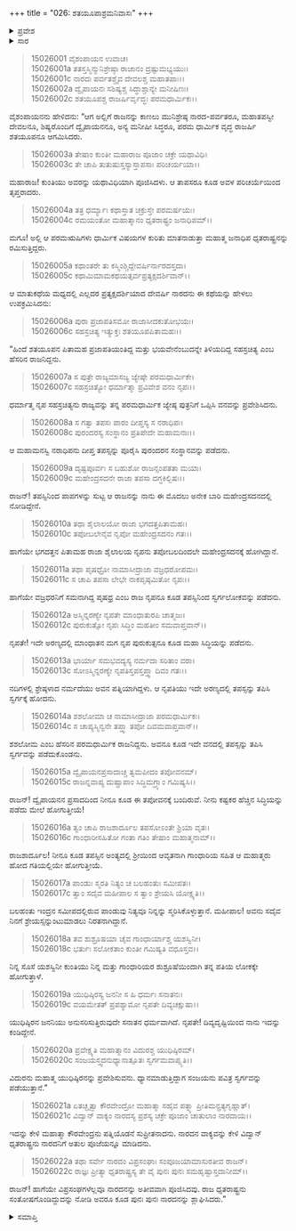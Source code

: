 +++
title = "026: ಶತಯೂಪಾಶ್ರಮನಿವಾಸಃ"
+++

<details><summary>ಪ್ರವೇಶ</summary>


।।   ಓಂ ಓಂ ನಮೋ ನಾರಾಯಣಾಯ।।   ಶ್ರೀ ವೇದವ್ಯಾಸಾಯ ನಮಃ ।।

ಶ್ರೀ ಕೃಷ್ಣದ್ವೈಪಾಯನ ವೇದವ್ಯಾಸ ವಿರಚಿತ  

**ಶ್ರೀ ಮಹಾಭಾರತ**

**ಆಶ್ರಮವಾಸಿಕ ಪರ್ವ**

**ಆಶ್ರಮವಾಸ ಪರ್ವ**

**ಅಧ್ಯಾಯ 26**


</details>

<details><summary>ಸಾರ</summary>

ನಾರದನು ಇಂದ್ರಲೋಕಕ್ಕೆ ಹೋಗಿರುವ ರಾಜರ್ಷಿಗಳ ಕುರಿತು ಹೇಳಿ, ಧೃತರಾಷ್ಟ್ರಾದಿಗಳೂ ಉತ್ತಮ ಲೋಕಗಳನ್ನು ಪಡೆಯುವರೆಂದು ಹೇಳಿದುದು (1-22).


</details>

> 15026001 ವೈಶಂಪಾಯನ ಉವಾಚ।  
15026001a ತತಸ್ತಸ್ಮಿನ್ಮುನಿಶ್ರೇಷ್ಠಾ ರಾಜಾನಂ ದ್ರಷ್ಟುಮಭ್ಯಯುಃ।  
15026001c ನಾರದಃ ಪರ್ವತಶ್ಚೈವ ದೇವಲಶ್ಚ ಮಹಾತಪಾಃ।।  
15026002a ದ್ವೈಪಾಯನಃ ಸಶಿಷ್ಯಶ್ಚ ಸಿದ್ಧಾಶ್ಚಾನ್ಯೇ ಮನೀಷಿಣಃ।  
15026002c ಶತಯೂಪಶ್ಚ ರಾಜರ್ಷಿರ್ವೃದ್ಧಃ ಪರಮಧಾರ್ಮಿಕಃ।।

ವೈಶಂಪಾಯನನು ಹೇಳಿದನು: “ಆಗ ಅಲ್ಲಿಗೆ ರಾಜನನ್ನು ಕಾಣಲು ಮುನಿಶ್ರೇಷ್ಠ ನಾರದ-ಪರ್ವತರೂ, ಮಹಾತಪಸ್ವೀ ದೇವಲನೂ, ಶಿಷ್ಯರೊಂದಿಗೆ ದ್ವೈಪಾಯನನೂ, ಅನ್ಯ ಮನೀಷೀ ಸಿದ್ಧರೂ, ಪರಮ ಧಾರ್ಮಿಕ ವೃದ್ಧ ರಾಜರ್ಷಿ ಶತಯೂಪನೂ ಆಗಮಿಸಿದರು.

> 15026003a ತೇಷಾಂ ಕುಂತೀ ಮಹಾರಾಜ ಪೂಜಾಂ ಚಕ್ರೇ ಯಥಾವಿಧಿ।  
15026003c ತೇ ಚಾಪಿ ತುತುಷುಸ್ತಸ್ಯಾಸ್ತಾಪಸಾಃ ಪರಿಚರ್ಯಯಾ।।

ಮಹಾರಾಜ! ಕುಂತಿಯು ಅವರನ್ನು ಯಥಾವಿಧಿಯಾಗಿ ಪೂಜಿಸಿದಳು. ಆ ತಾಪಸರೂ ಕೂಡ ಅವಳ ಪರಿಚರ್ಯೆಯಿಂದ ತೃಪ್ತರಾದರು.

> 15026004a ತತ್ರ ಧರ್ಮ್ಯಾಃ ಕಥಾಸ್ತಾತ ಚಕ್ರುಸ್ತೇ ಪರಮರ್ಷಯಃ।  
15026004c ರಮಯಂತೋ ಮಹಾತ್ಮಾನಂ ಧೃತರಾಷ್ಟ್ರಂ ಜನಾಧಿಪಮ್।।

ಮಗೂ! ಅಲ್ಲಿ ಆ ಪರಮಋಷಿಗಳು ಧಾರ್ಮಿಕ ವಿಷಯಗಳ ಕುರಿತು ಮಾತನಾಡುತ್ತಾ ಮಹಾತ್ಮ ಜನಾಧಿಪ ಧೃತರಾಷ್ಟ್ರನನ್ನು ರಮಿಸುತ್ತಿದ್ದರು.

> 15026005a ಕಥಾಂತರೇ ತು ಕಸ್ಮಿಂಶ್ಚಿದ್ದೇವರ್ಷಿರ್ನಾರದಸ್ತದಾ।  
15026005c ಕಥಾಮಿಮಾಮಕಥಯತ್ಸರ್ವಪ್ರತ್ಯಕ್ಷದರ್ಶಿವಾನ್।।

ಆ ಮಾತುಕಥೆಯ ಮಧ್ಯದಲ್ಲಿ ಎಲ್ಲದರ ಪ್ರತ್ಯಕ್ಷದರ್ಶಿಯಾದ ದೇವರ್ಷಿ ನಾರದನು ಈ ಕಥೆಯನ್ನು ಹೇಳಲು ಉಪಕ್ರಮಿಸಿದನು:

> 15026006a ಪುರಾ ಪ್ರಜಾಪತಿಸಮೋ ರಾಜಾಸೀದಕುತೋಭಯಃ।  
15026006c ಸಹಸ್ರಚಿತ್ಯ ಇತ್ಯುಕ್ತಃ ಶತಯೂಪಪಿತಾಮಹಃ।।

“ಹಿಂದೆ ಶತಯೂಪನ ಪಿತಾಮಹ ಪ್ರಜಾಪತಿಯಂತಿದ್ದ ಮತ್ತು ಭಯವೇನೆಂಬುದನ್ನೇ ತಿಳಿಯದಿದ್ದ ಸಹಸ್ರಚಿತ್ಯ ಎಂಬ ಹೆಸರಿನ ರಾಜನಿದ್ದನು.

> 15026007a ಸ ಪುತ್ರೇ ರಾಜ್ಯಮಾಸಜ್ಯ ಜ್ಯೇಷ್ಠೇ ಪರಮಧಾರ್ಮಿಕೇ।  
15026007c ಸಹಸ್ರಚಿತ್ಯೋ ಧರ್ಮಾತ್ಮಾ ಪ್ರವಿವೇಶ ವನಂ ನೃಪಃ।।

ಧರ್ಮಾತ್ಮ ನೃಪ ಸಹಸ್ರಚಿತ್ಯನು ರಾಜ್ಯವನ್ನು ತನ್ನ ಪರಮಧಾರ್ಮಿಕ ಜ್ಯೇಷ್ಠ ಪುತ್ರನಿಗೆ ಒಪ್ಪಿಸಿ ವನವನ್ನು ಪ್ರವೇಶಿಸಿದನು.

> 15026008a ಸ ಗತ್ವಾ ತಪಸಃ ಪಾರಂ ದೀಪ್ತಸ್ಯ ಸ ನರಾಧಿಪಃ।  
15026008c ಪುರಂದರಸ್ಯ ಸಂಸ್ಥಾನಂ ಪ್ರತಿಪೇದೇ ಮಹಾಮನಾಃ।।

ಆ ಮಹಾಮನಸ್ವಿ ನರಾಧಿಪನು ದೀಪ್ತ ತಪಸ್ಸನ್ನು ಪೂರೈಸಿ ಪುರಂದರನ ಸಂಸ್ಥಾನವನ್ನು ಪಡೆದನು.

> 15026009a ದೃಷ್ಟಪೂರ್ವಃ ಸ ಬಹುಶೋ ರಾಜನ್ಸಂಪತತಾ ಮಯಾ।  
15026009c ಮಹೇಂದ್ರಸದನೇ ರಾಜಾ ತಪಸಾ ದಗ್ಧಕಿಲ್ಬಿಷಃ।।

ರಾಜನ್! ತಪಸ್ಸಿನಿಂದ ಪಾಪಗಳನ್ನು ಸುಟ್ಟ ಆ ರಾಜನನ್ನು ನಾನು ಈ ಮೊದಲು ಅನೇಕ ಬಾರಿ ಮಹೇಂದ್ರಸದನದಲ್ಲಿ ನೋಡಿದ್ದೇನೆ.

> 15026010a ತಥಾ ಶೈಲಾಲಯೋ ರಾಜಾ ಭಗದತ್ತಪಿತಾಮಹಃ।  
15026010c ತಪೋಬಲೇನೈವ ನೃಪೋ ಮಹೇಂದ್ರಸದನಂ ಗತಃ।।

ಹಾಗೆಯೇ ಭಗದತ್ತನ ಪಿತಾಮಹ ರಾಜಾ ಶೈಲಾಲಯ ನೃಪನು ತಪೋಬಲದಿಂದಲೇ ಮಹೇಂದ್ರಸದನಕ್ಕೆ ಹೋಗಿದ್ದಾನೆ.

> 15026011a ತಥಾ ಪೃಷಧ್ರೋ ನಾಮಾಸೀದ್ರಾಜಾ ವಜ್ರಧರೋಪಮಃ।  
15026011c ಸ ಚಾಪಿ ತಪಸಾ ಲೇಭೇ ನಾಕಪೃಷ್ಠಮಿತೋ ನೃಪಃ।।

ಹಾಗೆಯೇ ವಜ್ರಧರನಿಗೆ ಸಮನಾಗಿದ್ದ ಪೃಷಧ್ರ ಎಂಬ ರಾಜ ನೃಪನೂ ಕೂಡ ತಪಸ್ಸಿನಿಂದ ಸ್ವರ್ಗಲೋಕವನ್ನು ಪಡೆದನು.

> 15026012a ಅಸ್ಮಿನ್ನರಣ್ಯೇ ನೃಪತೇ ಮಾಂಧಾತುರಪಿ ಚಾತ್ಮಜಃ।  
15026012c ಪುರುಕುತ್ಸೋ ನೃಪಃ ಸಿದ್ಧಿಂ ಮಹತೀಂ ಸಮವಾಪ್ತವಾನ್।।

ನೃಪತೇ! ಇದೇ ಅರಣ್ಯದಲ್ಲಿ ಮಾಂಧಾತನ ಮಗ ನೃಪ ಪುರುಕುತ್ಸನೂ ಕೂಡ ಮಹಾ ಸಿದ್ಧಿಯನ್ನು ಪಡೆದನು.

> 15026013a ಭಾರ್ಯಾ ಸಮಭವದ್ಯಸ್ಯ ನರ್ಮದಾ ಸರಿತಾಂ ವರಾ।  
15026013c ಸೋಽಸ್ಮಿನ್ನರಣ್ಯೇ ನೃಪತಿಸ್ತಪಸ್ತಪ್ತ್ವಾ ದಿವಂ ಗತಃ।।

ನದಿಗಳಲ್ಲಿ ಶ್ರೇಷ್ಠಳಾದ ನರ್ಮದೆಯು ಅವನ ಪತ್ನಿಯಾಗಿದ್ದಳು. ಆ ನೃಪತಿಯು ಇದೇ ಅರಣ್ಯದಲ್ಲಿ ತಪಸ್ಸನ್ನು ತಪಿಸಿ ಸ್ವರ್ಗಕ್ಕೆ ಹೋದನು.

> 15026014a ಶಶಲೋಮಾ ಚ ನಾಮಾಸೀದ್ರಾಜಾ ಪರಮಧಾರ್ಮಿಕಃ।  
15026014c ಸ ಚಾಪ್ಯಸ್ಮಿನ್ವನೇ ತಪ್ತ್ವಾ ತಪೋ ದಿವಮವಾಪ್ತವಾನ್।।

ಶಶಲೋಮ ಎಂಬ ಹೆಸರಿನ ಪರಮಧಾರ್ಮಿಕ ರಾಜನಿದ್ದನು. ಅವನೂ ಕೂಡ ಇದೇ ವನದಲ್ಲಿ ತಪಸ್ಸನ್ನು ತಪಿಸಿ ಸ್ವರ್ಗವನ್ನು ಪಡೆದುಕೊಂಡನು.

> 15026015a ದ್ವೈಪಾಯನಪ್ರಸಾದಾಚ್ಚ ತ್ವಮಪೀದಂ ತಪೋವನಮ್।  
15026015c ರಾಜನ್ನವಾಪ್ಯ ದುಷ್ಪ್ರಾಪಾಂ ಸಿದ್ಧಿಮಗ್ರ್ಯಾಂ ಗಮಿಷ್ಯಸಿ।।

ರಾಜನ್! ದ್ವೈಪಾಯನನ ಪ್ರಸಾದದಿಂದ ನೀನೂ ಕೂಡ ಈ ತಪೋವನಕ್ಕೆ ಬಂದಿರುವೆ. ನೀನು ಕಷ್ಟಕರ ಹೆಚ್ಚಿನ ಸಿದ್ಧಿಯನ್ನು ಪಡೆದು ಮೇಲೆ ಹೋಗುತ್ತೀಯೆ!

> 15026016a ತ್ವಂ ಚಾಪಿ ರಾಜಶಾರ್ದೂಲ ತಪಸೋಽಂತೇ ಶ್ರಿಯಾ ವೃತಃ।  
15026016c ಗಾಂಧಾರೀಸಹಿತೋ ಗಂತಾ ಗತಿಂ ತೇಷಾಂ ಮಹಾತ್ಮನಾಮ್।।

ರಾಜಶಾರ್ದೂಲ! ನೀನೂ ಕೂಡ ತಪಸ್ಸಿನ ಅಂತ್ಯದಲ್ಲಿ ಶ್ರೀಯಿಂದ ಆವೃತನಾಗಿ ಗಾಂಧಾರಿಯ ಸಹಿತ ಆ ಮಹಾತ್ಮರು ಹೋದ ಗತಿಯಲ್ಲಿಯೇ ಹೋಗುತ್ತೀಯೆ.

> 15026017a ಪಾಂಡುಃ ಸ್ಮರತಿ ನಿತ್ಯಂ ಚ ಬಲಹಂತುಃ ಸಮೀಪತಃ।  
15026017c ತ್ವಾಂ ಸದೈವ ಮಹೀಪಾಲ ಸ ತ್ವಾಂ ಶ್ರೇಯಸಿ ಯೋಕ್ಷ್ಯತಿ।।

ಬಲಹಂತು ಇಂದ್ರನ ಸಮೀಪದಲ್ಲಿರುವ ಪಾಂಡುವು ನಿತ್ಯವೂ ನಿನ್ನನ್ನು ಸ್ಮರಿಸಿಕೊಳ್ಳುತ್ತಾನೆ. ಮಹೀಪಾಲ! ಅವನು ಸದೈವ ನಿನಗೆ ಶ್ರೇಯಸ್ಸನ್ನುಂಟುಮಾಡಲು ನಿರತನಾಗಿದ್ದಾನೆ.

> 15026018a ತವ ಶುಶ್ರೂಷಯಾ ಚೈವ ಗಾಂಧಾರ್ಯಾಶ್ಚ ಯಶಸ್ವಿನೀ।  
15026018c ಭರ್ತುಃ ಸಲೋಕತಾಂ ಕುಂತೀ ಗಮಿಷ್ಯತಿ ವಧೂಸ್ತವ।।

ನಿನ್ನ ಸೊಸೆ ಯಶಸ್ವಿನೀ ಕುಂತಿಯು ನಿನ್ನ ಮತ್ತು ಗಾಂಧಾರಿಯರ ಶುಶ್ರೂಷೆಯಿಂದಾಗಿ ತನ್ನ ಪತಿಯ ಲೋಕಕ್ಕೇ ಹೋಗುತ್ತಾಳೆ.

> 15026019a ಯುಧಿಷ್ಠಿರಸ್ಯ ಜನನೀ ಸ ಹಿ ಧರ್ಮಃ ಸನಾತನಃ।  
15026019c ವಯಮೇತತ್ ಪ್ರಪಶ್ಯಾಮೋ ನೃಪತೇ ದಿವ್ಯಚಕ್ಷುಷಾ।।

ಯುಧಿಷ್ಠಿರನ ಜನನಿಯು ಅನುಸರಿಸುತ್ತಿರುವುದೇ ಸನಾತನ ಧರ್ಮವಾಗಿದೆ. ನೃಪತೇ! ದಿವ್ಯದೃಷ್ಟಿಯಿಂದ ನಾನು ಇದನ್ನು ಕಂಡಿದ್ದೇನೆ.

> 15026020a ಪ್ರವೇಕ್ಷ್ಯತಿ ಮಹಾತ್ಮಾನಂ ವಿದುರಶ್ಚ ಯುಧಿಷ್ಠಿರಮ್।  
15026020c ಸಂಜಯಸ್ತ್ವದನುಧ್ಯಾನಾತ್ಪೂತಃ ಸ್ವರ್ಗಮವಾಪ್ಸ್ಯತಿ।।

ವಿದುರನು ಮಹಾತ್ಮ ಯುಧಿಷ್ಠಿರನನ್ನು ಪ್ರವೇಶಿಸುವನು. ಧ್ಯಾನಮಾಡುತ್ತಿದ್ದಾಗ ಸಂಜಯನು ಪವಿತ್ರ ಸ್ವರ್ಗವನ್ನು ಪಡೆಯುತ್ತಾನೆ.”

> 15026021a ಏತಚ್ಛೃತ್ವಾ ಕೌರವೇಂದ್ರೋ ಮಹಾತ್ಮಾ
       ಸಹೈವ ಪತ್ನ್ಯಾ ಪ್ರೀತಿಮನ್ಪ್ರತ್ಯಗೃಹ್ಣಾತ್।  
> 15026021c ವಿದ್ವಾನ್ ವಾಕ್ಯಂ ನಾರದಸ್ಯ ಪ್ರಶಸ್ಯ
       ಚಕ್ರೇ ಪೂಜಾಂ ಚಾತುಲಾಂ ನಾರದಾಯ।।  

ಇದನ್ನು ಕೇಳಿ ಮಹಾತ್ಮಾ ಕೌರವೇಂದ್ರನು ಪತ್ನಿಯೊಡನೆ ಸುಪ್ರೀತನಾದನು. ನಾರದನ ವಾಕ್ಯವನ್ನು ಕೇಳಿ ವಿದ್ವಾನ್ ಧೃತರಾಷ್ಟ್ರನು ನಾರದನಿಗೆ ಅತುಲ ಪೂಜೆಯನ್ನೂ ಮಾಡಿದನು.

> 15026022a ತಥಾ ಸರ್ವೇ ನಾರದಂ ವಿಪ್ರಸಂಘಾಃ
       ಸಂಪೂಜಯಾಮಾಸುರತೀವ ರಾಜನ್।  
> 15026022c ರಾಜ್ಞಃ ಪ್ರೀತ್ಯಾ ಧೃತರಾಷ್ಟ್ರಸ್ಯ ತೇ ವೈ
       ಪುನಃ ಪುನಃ ಸಮಹೃಷ್ಟಾಸ್ತದಾನೀಮ್।।  

ರಾಜನ್! ಹಾಗೆಯೇ ವಿಪ್ರಸಂಘಗಳೆಲ್ಲವೂ ನಾರದನನ್ನು ಅತೀವವಾಗಿ ಪೂಜಿಸಿದವು. ರಾಜ ಧೃತರಾಷ್ಟ್ರನು ಸಂತೋಷಗೊಂಡಿದ್ದುದನ್ನು ನೋಡಿ ಅವರೂ ಕೂಡ ಪುನಃ ಪುನಃ ನಾರದನನ್ನು ಶ್ಲಾಘಿಸಿದರು.”




<details><summary>ಸಮಾಪ್ತಿ</summary>

ಇತಿ ಶ್ರೀಮಹಾಭಾರತೇ ಆಶ್ರಮವಾಸಿಕೇ ಪರ್ವಣಿ ಆಶ್ರಮವಾಸಪರ್ವಣಿ ಶತಯೂಪಾಶ್ರಮನಿವಾಸೇ ಷಡ್ವಿಂಶೋಽಧ್ಯಾಯಃ।।  
ಇದು ಶ್ರೀಮಹಾಭಾರತದಲ್ಲಿ ಆಶ್ರಮವಾಸಿಕಪರ್ವದಲ್ಲಿ ಆಶ್ರಮವಾಸಪರ್ವದಲ್ಲಿ ಶತಯೂಪಾಶ್ರಮನಿವಾಸ ಎನ್ನುವ ಇಪ್ಪತ್ತಾರನೇ ಅಧ್ಯಾಯವು.

</details>
